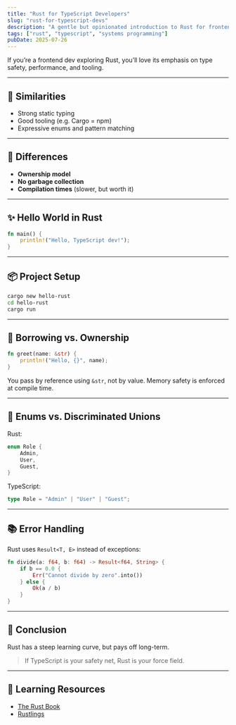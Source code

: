 ```yaml
---
title: "Rust for TypeScript Developers"
slug: "rust-for-typescript-devs"
description: "A gentle but opinionated introduction to Rust for frontend engineers used to TypeScript."
tags: ["rust", "typescript", "systems programming"]
pubDate: 2025-07-26
---
```


If you’re a frontend dev exploring Rust, you’ll love its emphasis on type safety, performance, and tooling.

---

## 🤝 Similarities

- Strong static typing
- Good tooling (e.g. Cargo = npm)
- Expressive enums and pattern matching

---

## 🚧 Differences

- **Ownership model**
- **No garbage collection**
- **Compilation times** (slower, but worth it)

---

## ✨ Hello World in Rust

```rs
fn main() {
    println!("Hello, TypeScript dev!");
}
```

---

## 📦 Project Setup

```bash
cargo new hello-rust
cd hello-rust
cargo run
```

---

## 🧠 Borrowing vs. Ownership

```rs
fn greet(name: &str) {
    println!("Hello, {}", name);
}
```

You pass by reference using `&str`, not by value. Memory safety is enforced at compile time.

---

## 🧪 Enums vs. Discriminated Unions

Rust:

```rs
enum Role {
    Admin,
    User,
    Guest,
}
```

TypeScript:

```ts
type Role = "Admin" | "User" | "Guest";
```

---

## 📚 Error Handling

Rust uses `Result<T, E>` instead of exceptions:

```rs
fn divide(a: f64, b: f64) -> Result<f64, String> {
    if b == 0.0 {
        Err("Cannot divide by zero".into())
    } else {
        Ok(a / b)
    }
}
```

---

## 📌 Conclusion

Rust has a steep learning curve, but pays off long-term.

> If TypeScript is your safety net, Rust is your force field.

---

## 📘 Learning Resources

* [The Rust Book](https://doc.rust-lang.org/book/)
* [Rustlings](https://github.com/rust-lang/rustlings)
